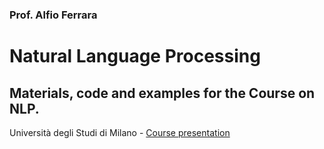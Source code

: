 ### Prof. Alfio Ferrara

# Natural Language Processing

## Materials, code and examples for the Course on NLP. 



Università degli Studi di Milano - [Course presentation](https://www.unimi.it/en/education/degree-programme-courses/2024/natural-language-processing-0)

